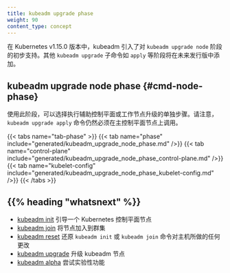 ```yaml
---
title: kubeadm upgrade phase
weight: 90
content_type: concept
---
```

<!--
In v1.15.0, kubeadm introduced preliminary support for `kubeadm upgrade node` phases.
Phases for other `kubeadm upgrade` sub-commands such as `apply`, could be added in the
following releases.
-->

在 Kubernetes v1.15.0 版本中，kubeadm 引入了对 `kubeadm upgrade node` 阶段的初步支持。其他 `kubeadm upgrade` 子命令如 `apply` 等阶段将在未来发行版中添加。

<!--
## kubeadm upgrade node phase {#cmd-node-phase}
-->

## kubeadm upgrade node phase {#cmd-node-phase}

<!--
Using this phase you can choose to execute the separate steps of the upgrade of
secondary control-plane or worker nodes. Please note that `kubeadm upgrade apply` still has to
be called on a primary control-plane node.
-->

使用此阶段，可以选择执行辅助控制平面或工作节点升级的单独步骤。请注意，`kubeadm upgrade apply` 命令仍然必须在主控制平面节点上调用。

{{< tabs name="tab-phase" >}}
{{< tab name="phase" include="generated/kubeadm_upgrade_node_phase.md" />}}
{{< tab name="control-plane" include="generated/kubeadm_upgrade_node_phase_control-plane.md" />}}
{{< tab name="kubelet-config" include="generated/kubeadm_upgrade_node_phase_kubelet-config.md" />}}
{{< /tabs >}}

## {{% heading "whatsnext" %}}

<!--
* [kubeadm init](/docs/reference/setup-tools/kubeadm/kubeadm-init/) to bootstrap a Kubernetes control-plane node
* [kubeadm join](/docs/reference/setup-tools/kubeadm/kubeadm-join/) to connect a node to the cluster
* [kubeadm reset](/docs/reference/setup-tools/kubeadm/kubeadm-reset/) to revert any changes made to this host by `kubeadm init` or `kubeadm join`
* [kubeadm upgrade](/docs/reference/setup-tools/kubeadm/kubeadm-upgrade/) to upgrade a kubeadm node
* [kubeadm alpha](/docs/reference/setup-tools/kubeadm/kubeadm-alpha/) to try experimental functionality
-->
* [kubeadm init](/zh/docs/reference/setup-tools/kubeadm/kubeadm-init/) 引导一个 Kubernetes 控制平面节点
* [kubeadm join](/zh/docs/reference/setup-tools/kubeadm/kubeadm-join/) 将节点加入到群集
* [kubeadm reset](/zh/docs/reference/setup-tools/kubeadm/kubeadm-reset/) 还原 `kubeadm init` 或 `kubeadm join` 命令对主机所做的任何更改
* [kubeadm upgrade](/zh/docs/reference/setup-tools/kubeadm/kubeadm-upgrade/) 升级 kubeadm 节点
* [kubeadm alpha](/zh/docs/reference/setup-tools/kubeadm/kubeadm-alpha/) 尝试实验性功能
